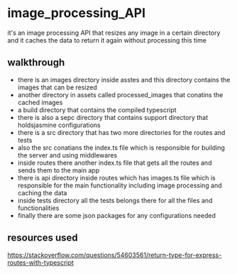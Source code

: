 # image_processing_API
it's an image processing API that resizes any image in a certain directory and it caches the data to return it again without processing this time

## walkthrough
- there is an images directory inside asstes and this directory contains the images that can be resized
- another directory in assets called processed_images that conatins the cached images
- a build directory that contains the compiled typescript
- there is also a sepc directory that contains support directory that holdsjasmine configurations
- there is a src directory that has two more directories for the routes and tests
- also the src conatians the index.ts file which is responsible for building the server and using middlewares
- inside routes there another index.ts file that gets all the routes and sends them to the main app
- there is api directory inside routes which has images.ts file which is responsible for the main functionality including image processing and caching the data
- inside tests directory all the tests belongs there for all the files and functionalities
- finally there are some json packages for any configurations needed

## resources used
https://stackoverflow.com/questions/54603561/return-type-for-express-routes-with-typescript

